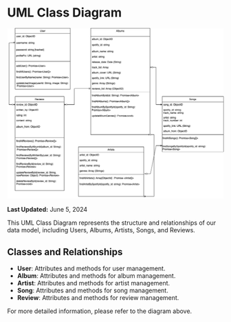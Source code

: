 # UML Class Diagram

![UML Class Diagram](./UML_Class_Diagram.png)

**Last Updated:** June 5, 2024

This UML Class Diagram represents the structure and relationships of our data model, including Users, Albums, Artists, Songs, and Reviews.

## Classes and Relationships

- **User**: Attributes and methods for user management.
- **Album**: Attributes and methods for album management.
- **Artist**: Attributes and methods for artist management.
- **Song**: Attributes and methods for song management.
- **Review**: Attributes and methods for review management.

For more detailed information, please refer to the diagram above.
